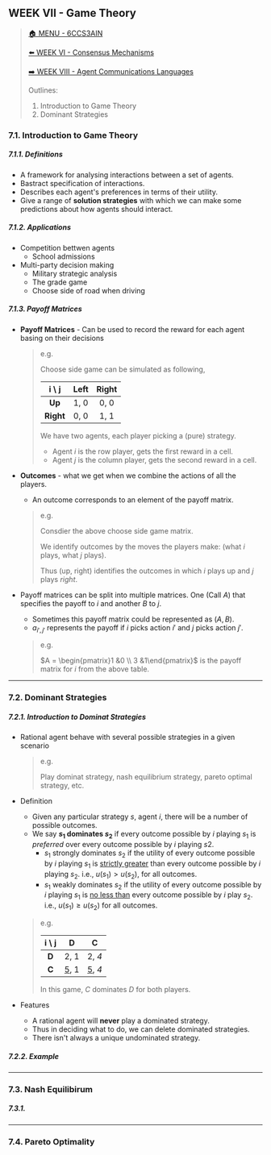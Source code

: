 ## WEEK VII - Game Theory

>[🏠 MENU - 6CCS3AIN](year3/6ccs3ain.md)
>
>[⬅️ WEEK VI - Consensus Mechanisms](year3/6ccs3ain/w6.md)
>
>[➡️ WEEK VIII - Agent Communications Languages](year3/6ccs3ain/w8.md)
>
>Outlines:
>
>1. Introduction to Game Theory
>1. Dominant Strategies

### 7.1. Introduction to Game Theory

##### 7.1.1. Definitions

- A framework for analysing interactions between a set of agents.
- Bastract specification of interactions.
- Describes each agent's preferences in terms of their utility. 
- Give a range of **solution strategies** with which we can make some predictions about how agents should interact. 

##### 7.1.2. Applications

- Competition bettwen agents
  - School admissions
- Multi-party decision making
  - Military strategic analysis
  - The grade game
  - Choose side of road when driving

##### 7.1.3. Payoff Matrices

- **Payoff Matrices** - Can be used to record the reward for each agent basing on their decisions

  > e.g.
  >
  > Choose side game can be simulated as following, 
  >
  > |   i \ j   | Left | Right |
  > | :-------: | :--: | :---: |
  > |  **Up**   | 1, 0 | 0, 0  |
  > | **Right** | 0, 0 | 1, 1  |
  >
  > We have two agents, each player picking a (pure) strategy. 
  >
  > - Agent $i$ is the row player, gets the first reward in a cell.
  > - Agent $j$ is the column player, gets the second reward in a cell.

- **Outcomes** - what we get when we combine the actions of all the players.

  - An outcome corresponds to an element of the payoff matrix.

  > e.g.
  >
  > Consdier the above choose side game matrix.
  >
  > We identify outcomes by the moves the players make: $(\text{what }i\text{ plays, what }j\text{ plays})$.
  >
  > Thus $(\text{up, right})$ identifies the outcomes in which $i$ plays $\text{up}$ and $j$ plays $right$.

- Payoff matrices can be split into multiple matrices. One (Call $A$) that specifies the payoff to $i$ and another $B$ to $j$. 

  - Sometimes this payoff matrix could be represented as $(A, B)$. 
  - $a_{i', j'}$ represents the payoff if $i$ picks action $i'$ and $j$ picks action $j'$. 

  > e.g. 
  >
  > $A = \begin{pmatrix}1 &0 \\ 3 &1\end{pmatrix}$ is the payoff matrix for $i$  from the above table. 

---

### 7.2. Dominant Strategies

##### 7.2.1. Introduction to Dominat Strategies

- Rational agent behave with several possible strategies in a given scenario

  > e.g.
  >
  > Play dominat strategy, nash equilibrium strategy, pareto optimal strategy, etc. 

- Definition

  - Given any particular strategy $s$, agent $i$, there will be a number of possible outcomes.
  - We say **$s_1$ dominates $s_2$** if every outcome possible by $i$ playing $s_1$ is *preferred* over every outcome possible by $i$ playing $s2$. 
    - $s_1$ strongly dominates $s_2$ if the utility of every outcome possible by $i$ playing $s_1$ is <u>strictly greater</u> than every outcome possible by $i$ playing $s_2$. i.e., $u(s_1) > u(s_2)$, for all outcomes.
    - $s_1$ weakly dominates $s_2$ if the utility of every outcome possible by $i$ playing $s_1$ is <u>no less than</u> every outcome possible by $i$ play $s_2$. i.e., $u(s_1) \geq u(s_2)$ for all outcomes. 

  > e.g.
  >
  > | i \ j |      D      |       C       |
  > | :---: | :---------: | :-----------: |
  > | **D** |    2, 1     |    2, *4*     |
  > | **C** | <u>5</u>, 1 | <u>5</u>, *4* |
  >
  > In this game, $C$ dominates $D$ for both players. 

- Features

  - A rational agent will **never** play a dominated strategy. 
  - Thus in deciding what to do, we can delete dominated strategies.
  - There isn't always a unique undominated strategy.

##### 7.2.2. Example







---

### 7.3. Nash Equilibirum

##### 7.3.1. 





---

### 7.4. Pareto Optimality

